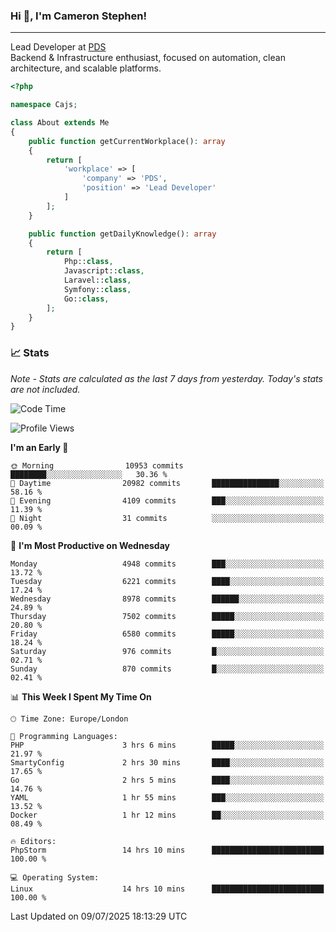 ### Hi 👋, I'm Cameron Stephen!

---

Lead Developer at [PDS](https://prindatasolutions.co.uk)  
Backend & Infrastructure enthusiast, focused on automation, clean architecture, and scalable platforms.


```php
<?php

namespace Cajs;

class About extends Me
{
    public function getCurrentWorkplace(): array
    {
        return [
            'workplace' => [
                'company' => 'PDS',
                'position' => 'Lead Developer'
            ]
        ];
    }

    public function getDailyKnowledge(): array
    {
        return [
            Php::class,
            Javascript::class,
            Laravel::class,
            Symfony::class,
            Go::class,
        ];
    }
}
```

### 📈 Stats
<p><em>Note - Stats are calculated as the last 7 days from yesterday. Today's stats are not included.</em></p>


<!--START_SECTION:waka-->
![Code Time](http://img.shields.io/badge/Code%20Time-4%2C563%20hrs%2051%20mins-blue)

![Profile Views](http://img.shields.io/badge/Profile%20Views-0-blue)

**I'm an Early 🐤** 

```text
🌞 Morning                10953 commits       ████████░░░░░░░░░░░░░░░░░   30.36 % 
🌆 Daytime                20982 commits       ███████████████░░░░░░░░░░   58.16 % 
🌃 Evening                4109 commits        ███░░░░░░░░░░░░░░░░░░░░░░   11.39 % 
🌙 Night                  31 commits          ░░░░░░░░░░░░░░░░░░░░░░░░░   00.09 % 
```
📅 **I'm Most Productive on Wednesday** 

```text
Monday                   4948 commits        ███░░░░░░░░░░░░░░░░░░░░░░   13.72 % 
Tuesday                  6221 commits        ████░░░░░░░░░░░░░░░░░░░░░   17.24 % 
Wednesday                8978 commits        ██████░░░░░░░░░░░░░░░░░░░   24.89 % 
Thursday                 7502 commits        █████░░░░░░░░░░░░░░░░░░░░   20.80 % 
Friday                   6580 commits        █████░░░░░░░░░░░░░░░░░░░░   18.24 % 
Saturday                 976 commits         █░░░░░░░░░░░░░░░░░░░░░░░░   02.71 % 
Sunday                   870 commits         █░░░░░░░░░░░░░░░░░░░░░░░░   02.41 % 
```


📊 **This Week I Spent My Time On** 

```text
🕑︎ Time Zone: Europe/London

💬 Programming Languages: 
PHP                      3 hrs 6 mins        █████░░░░░░░░░░░░░░░░░░░░   21.97 % 
SmartyConfig             2 hrs 30 mins       ████░░░░░░░░░░░░░░░░░░░░░   17.65 % 
Go                       2 hrs 5 mins        ████░░░░░░░░░░░░░░░░░░░░░   14.76 % 
YAML                     1 hr 55 mins        ███░░░░░░░░░░░░░░░░░░░░░░   13.52 % 
Docker                   1 hr 12 mins        ██░░░░░░░░░░░░░░░░░░░░░░░   08.49 % 

🔥 Editors: 
PhpStorm                 14 hrs 10 mins      █████████████████████████   100.00 % 

💻 Operating System: 
Linux                    14 hrs 10 mins      █████████████████████████   100.00 % 
```


 Last Updated on 09/07/2025 18:13:29 UTC
<!--END_SECTION:waka-->
